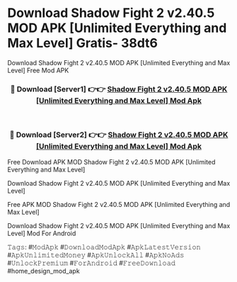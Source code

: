 # Download Shadow Fight 2 v2.40.5 MOD APK [Unlimited Everything and Max Level] Gratis- 38dt6
Download Shadow Fight 2 v2.40.5 MOD APK [Unlimited Everything and Max Level] Free Mod APK

<div align="center">
<h3>🔴 Download [Server1] 👉👉 <a href="https://apk-comot.site?title=Shadow_Fight_2_v2.40.5_MOD_APK_[Unlimited_Everything_and_Max_Level]">Shadow Fight 2 v2.40.5 MOD APK [Unlimited Everything and Max Level] Mod Apk</a></h3><br>

<h3>🔴 Download [Server2] 👉👉 <a href="https://apk-comot.site?title=Shadow_Fight_2_v2.40.5_MOD_APK_[Unlimited_Everything_and_Max_Level]">Shadow Fight 2 v2.40.5 MOD APK [Unlimited Everything and Max Level] Mod Apk</a></h3>
</div>


Free Download APK MOD Shadow Fight 2 v2.40.5 MOD APK [Unlimited Everything and Max Level]

Download Shadow Fight 2 v2.40.5 MOD APK [Unlimited Everything and Max Level] 

Free APK MOD Shadow Fight 2 v2.40.5 MOD APK [Unlimited Everything and Max Level] 

Download Shadow Fight 2 v2.40.5 MOD APK [Unlimited Everything and Max Level] Mod For Android

𝚃𝚊𝚐𝚜: #𝙼𝚘𝚍𝙰𝚙𝚔 #𝙳𝚘𝚠𝚗𝚕𝚘𝚊𝚍𝙼𝚘𝚍𝙰𝚙𝚔 #𝙰𝚙𝚔𝙻𝚊𝚝𝚎𝚜𝚝𝚅𝚎𝚛𝚜𝚒𝚘𝚗 #𝙰𝚙𝚔𝚄𝚗𝚕𝚒𝚖𝚒𝚝𝚎𝚍𝙼𝚘𝚗𝚎𝚢 #𝙰𝚙𝚔𝚄𝚗𝚕𝚘𝚌𝚔𝙰𝚕𝚕 #𝙰𝚙𝚔𝙽𝚘𝙰𝚍𝚜 #𝚄𝚗𝚕𝚘𝚌𝚔𝙿𝚛𝚎𝚖𝚒𝚞𝚖 #𝙵𝚘𝚛𝙰𝚗𝚍𝚛𝚘𝚒𝚍 #𝙵𝚛𝚎𝚎𝙳𝚘𝚠𝚗𝚕𝚘𝚊𝚍 #home_design_mod_apk